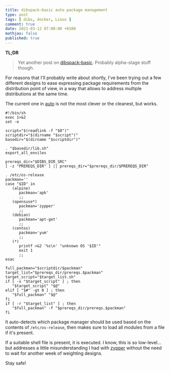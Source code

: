 ```yaml
---
title: dibspack-basic auto package management
type: post
tags: [ dibs, docker, Linux ]
comment: true
date: 2021-03-12 07:00:00 +0100
mathjax: false
published: true
---
```


**TL;DR**

> Yet another post on [dibspack-basic][]. Probably alpha-stage stuff
> though.

For reasons that I'll probably write about shortly, I've been trying out
a few different designs to ease expressing package requirements from the
distribution point of view, in a way that allows to address multiple
distributions at the same time.

The current one in [auto][] is not the most clever or the cleanest, but
works.

```shell
#!/bin/sh
exec 1>&2
set -e

script="$(readlink -f "$0")"
scriptdir="$(dirname "$script")"
basedir="$(dirname "$scriptdir")"

. "$basedir/lib.sh"
export_all_enviles

prereqs_dir="$DIBS_DIR_SRC"
[ -z "PREREQS_DIR" ] || prereqs_dir="$prereqs_dir/$PREREQS_DIR"

. /etc/os-release
packman=''
case "$ID" in
   (alpine)
      packman='apk'
      ;;
   (opensuse*)
      packman='zypper'
      ;;
   (debian)
      packman='apt-get'
      ;;
   (centos)
      packman='yum'
      ;;
   (*)
      printf >&2 '%s\n' "unknown OS '$ID'"
      exit 1
      ;;
esac

full_packman="$scriptdir/$packman"
target_list="$prereqs_dir/prereqs.$packman"
target_script="$target_list.sh"
if [ -x "$target_script" ] ; then
   "$target_script" "$@"
elif [ "$#" -gt 0 ] ; then
   "$full_packman" "$@"
fi
if [ -r "$target_list" ] ; then
   "$full_packman" -f "$prereqs_dir/prereqs.$packman"
fi
```

It auto-detects which package manager should be used based on the
contents of `/etc/os-release`, then makes sure to load all modules from
a file if it's present.

If a suitable shell file is present, it is executed. I know, this is so
low-level... but addresses a little misunderstanding I had with
[zypper][] without the need to wait for another week of weighting
designs.

Stay safe!

[auto]: https://github.com/polettix/dibspack-basic/blob/27ad78326c8ac70fb374613f5415c5b7340f93ea/package/auto
[zypper]: https://software.opensuse.org/package/zypper
[dibspack-basic]: https://github.com/polettix/dibspack-basic
